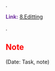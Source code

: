 .

<span style="font-weight:bold; color:rgb(112, 48, 160)">Link:</span> [8.Editting](file:///D:%5CPROJECTS%5CPan&Beri%5C2.Production%5CSeason%202%5CSS2Ep02-NgaVaoLongDat%5C8.Editting)

.

## <span style="color:rgb(255, 0, 0)">Note</span> 
(Date: Task, note)